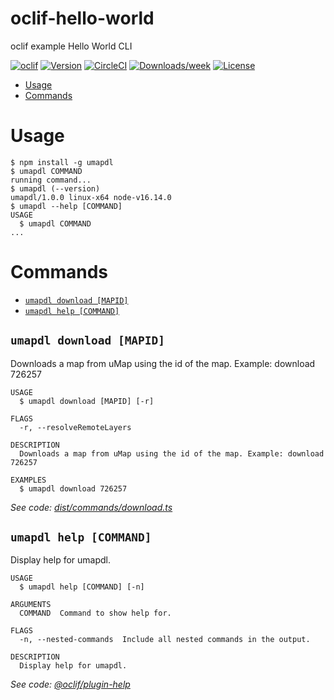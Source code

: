 oclif-hello-world
=================

oclif example Hello World CLI

[![oclif](https://img.shields.io/badge/cli-oclif-brightgreen.svg)](https://oclif.io)
[![Version](https://img.shields.io/npm/v/oclif-hello-world.svg)](https://npmjs.org/package/oclif-hello-world)
[![CircleCI](https://circleci.com/gh/oclif/hello-world/tree/main.svg?style=shield)](https://circleci.com/gh/oclif/hello-world/tree/main)
[![Downloads/week](https://img.shields.io/npm/dw/oclif-hello-world.svg)](https://npmjs.org/package/oclif-hello-world)
[![License](https://img.shields.io/npm/l/oclif-hello-world.svg)](https://github.com/oclif/hello-world/blob/main/package.json)

<!-- toc -->
* [Usage](#usage)
* [Commands](#commands)
<!-- tocstop -->
# Usage
<!-- usage -->
```sh-session
$ npm install -g umapdl
$ umapdl COMMAND
running command...
$ umapdl (--version)
umapdl/1.0.0 linux-x64 node-v16.14.0
$ umapdl --help [COMMAND]
USAGE
  $ umapdl COMMAND
...
```
<!-- usagestop -->
# Commands
<!-- commands -->
* [`umapdl download [MAPID]`](#umapdl-download-mapid)
* [`umapdl help [COMMAND]`](#umapdl-help-command)

## `umapdl download [MAPID]`

Downloads a map from uMap using the id of the map. Example: download 726257

```
USAGE
  $ umapdl download [MAPID] [-r]

FLAGS
  -r, --resolveRemoteLayers

DESCRIPTION
  Downloads a map from uMap using the id of the map. Example: download 726257

EXAMPLES
  $ umapdl download 726257
```

_See code: [dist/commands/download.ts](https://github.com/JonasGroeger/umapdl/blob/v1.0.0/dist/commands/download.ts)_

## `umapdl help [COMMAND]`

Display help for umapdl.

```
USAGE
  $ umapdl help [COMMAND] [-n]

ARGUMENTS
  COMMAND  Command to show help for.

FLAGS
  -n, --nested-commands  Include all nested commands in the output.

DESCRIPTION
  Display help for umapdl.
```

_See code: [@oclif/plugin-help](https://github.com/oclif/plugin-help/blob/v5.1.11/src/commands/help.ts)_
<!-- commandsstop -->
